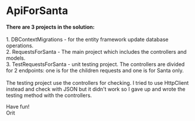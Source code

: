 # ApiForSanta
 <b>There are 3 projects in the solution:</b><br/>
 <br/>1. DBContextMigrations - for the entity framework update database operations.
 <br/>2. RequestsForSanta - The main project which includes the controllers and models.
 <br/>3. TestRequestsForSanta - unit testing project.
 The controllers are divided for 2 endpoints: one is for the children requests and one is for Santa only.
 <br/><br/>
 The testing project use the controllers for checking.
 I tried to use HttpClient instead and check with JSON but it didn't work so I gave up and wrote the testing method with the controllers.
 
 Have fun!<br/>
 Orit

